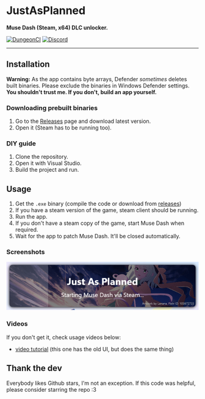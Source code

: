 # JustAsPlanned
**Muse Dash (Steam, x64) DLC unlocker.**

[![DungeonCI](https://img.shields.io/static/v1?label=dungeonci&message=master&color=purple)](https://www.google.com/search?q=Van+Darkholme)
[![Discord](https://img.shields.io/discord/1070816148838420561?label=discord&logo=discord&logoColor=fff)](https://discord.gg/jz7XnfDE7j)

----

## Installation
**Warning:** As the app contains byte arrays, Defender *sometimes* deletes built binaries. Please exclude the binaries in Windows Defender settings. **You shouldn't trust me. If you don't, build an app yourself.**

### Downloading prebuilt binaries
1. Go to the [Releases](https://github.com/Eimaen/JustAsPlanned/releases) page and download latest version.
2. Open it (Steam has to be running too).

### DIY guide
1. Clone the repository.
2. Open it with Visual Studio.
3. Build the project and run.

## Usage
1. Get the `.exe` binary (compile the code or download from [releases](https://github.com/Eimaen/JustAsPlanned/releases))
2. If you have a steam version of the game, steam client should be running.
3. Run the app.
4. If you don't have a steam copy of the game, start Muse Dash when required.
5. Wait for the app to patch Muse Dash. It'll be closed automatically.

### Screenshots
![I shot my screen for this](https://raw.githubusercontent.com/Eimaen/JustAsPlanned/master/screenshot.png)

### Videos
If you don't get it, check usage videos below:
- [video tutorial](https://www.youtube.com/watch?v=0IyZXqEzlRg) (this one has the old UI, but does the same thing)

## Thank the dev
Everybody likes Github stars, I'm not an exception. If this code was helpful, please consider starring the repo :3
